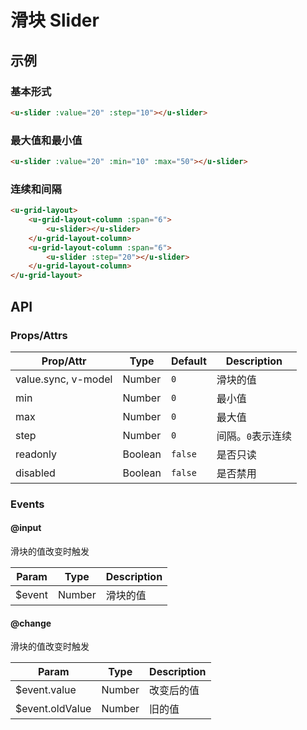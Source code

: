# 滑块 Slider

## 示例
### 基本形式

``` html
<u-slider :value="20" :step="10"></u-slider>
```

### 最大值和最小值

``` html
<u-slider :value="20" :min="10" :max="50"></u-slider>
```

### 连续和间隔

``` html
<u-grid-layout>
    <u-grid-layout-column :span="6">
        <u-slider></u-slider>
    </u-grid-layout-column>
    <u-grid-layout-column :span="6">
        <u-slider :step="20"></u-slider>
    </u-grid-layout-column>
</u-grid-layout>
```

## API
### Props/Attrs

| Prop/Attr | Type | Default | Description |
| --------- | ---- | ------- | ----------- |
| value.sync, v-model | Number | `0` | 滑块的值 |
| min | Number | `0` | 最小值 |
| max | Number | `0` | 最大值 |
| step | Number | `0` | 间隔。`0`表示连续 |
| readonly | Boolean | `false` | 是否只读 |
| disabled | Boolean | `false` | 是否禁用 |

### Events

#### @input

滑块的值改变时触发

| Param | Type | Description |
| ----- | ---- | ----------- |
| $event | Number | 滑块的值 |

#### @change

滑块的值改变时触发

| Param | Type | Description |
| ----- | ---- | ----------- |
| $event.value | Number | 改变后的值 |
| $event.oldValue | Number | 旧的值 |
